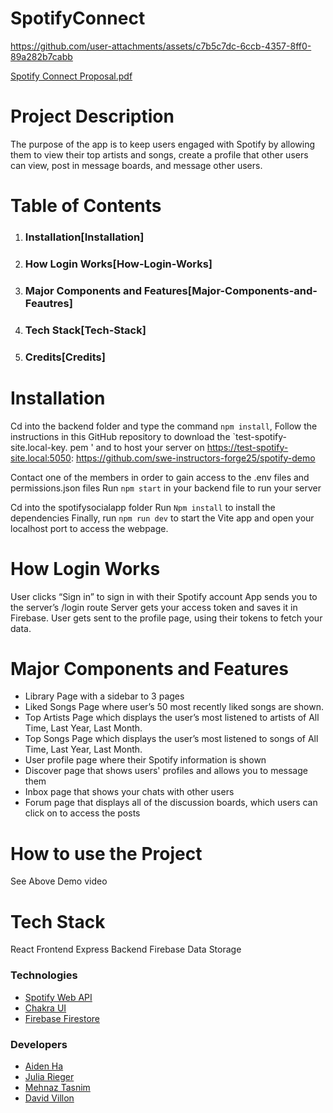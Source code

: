 # SpotifyConnect


https://github.com/user-attachments/assets/c7b5c7dc-6ccb-4357-8ff0-89a282b7cabb

[Spotify Connect Proposal.pdf](https://github.com/user-attachments/files/20535879/Spotify.Connect.Proposal.pdf)


# Project Description

The purpose of the app is to keep users engaged with Spotify by allowing them to view their top artists and songs, create a profile that other users can view, post in message boards, and message other users.

# Table of Contents

1. ### Installation[Installation]
2. ### How Login Works[How-Login-Works]
3. ### Major Components and Features[Major-Components-and-Feautres]
4. ### Tech Stack[Tech-Stack]
5. ### Credits[Credits]

# Installation 
Cd into the backend folder and type the command `npm install`, 
Follow the instructions in this GitHub repository to download the `test-spotify-site.local-key. pem ' and to host your server on https://test-spotify-site.local:5050: https://github.com/swe-instructors-forge25/spotify-demo 

Contact one of the members in order to gain access to the .env files and permissions.json files
Run `npm start` in your backend file to run your server

Cd into the spotifysocialapp folder
Run `Npm install` to install the dependencies
Finally, run `npm run dev` to start the Vite app and open your localhost port to access the webpage.

# How Login Works

User clicks “Sign in” to sign in with their Spotify account
App sends you to the server’s /login route
Server gets your access token and saves it in Firebase.
User gets sent to the profile page, using their tokens to fetch your data.

# Major Components and Features

* Library Page with a sidebar to 3 pages
* Liked Songs Page where user’s 50 most recently liked songs are shown.
* Top Artists Page which displays the user’s most listened to artists of All Time, Last Year, Last Month.
* Top Songs Page which displays the user’s most listened to songs of All Time, Last Year, Last Month.
* User profile page where their Spotify information is shown
* Discover page that shows users' profiles and allows you to message them
* Inbox page that shows your chats with other users
* Forum page that displays all of the discussion boards, which users can click on to access the posts

# How to use the Project

See Above Demo video

# Tech Stack

React Frontend
Express Backend
Firebase Data Storage

### Technologies

- [Spotify Web API](https://developer.spotify.com/documentation/web-api)
- [Chakra UI](https://chakra-ui.com/)
- [Firebase Firestore](https://firebase.google.com/)

### Developers

- [Aiden Ha](https://github.com/3amBEANS)
- [Julia Rieger](https://github.com/jvrieger)
- [Mehnaz Tasnim](https://github.com/Mehnaz300)
- [David Villon](https://github.com/davidvillon04)

